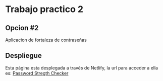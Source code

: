 # Trabajo practico 2

## Opcion #2
Aplicacion de fortaleza de contraseñas

## Despliegue
Esta página esta desplegada a través de Netlify, la url para acceder a ella es:
[Password Stregth Checker](tp2passwordstrengthchecker.netlify.app) 